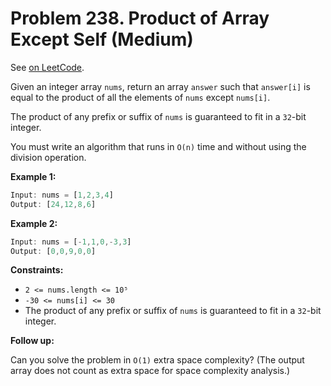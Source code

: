 Problem 238. Product of Array Except Self (Medium)
==================================================

See [on LeetCode](https://leetcode.com/problems/product-of-array-except-self/).

Given an integer array `nums`, return an array `answer` such that `answer[i]` is equal to the product of all the elements of `nums` except `nums[i]`.

The product of any prefix or suffix of `nums` is guaranteed to fit in a `32`-bit integer.

You must write an algorithm that runs in `O(n)` time and without using the division operation.

**Example 1:**

```Rust
Input: nums = [1,2,3,4]
Output: [24,12,8,6]
```

**Example 2:**

```Rust
Input: nums = [-1,1,0,-3,3]
Output: [0,0,9,0,0]
```

**Constraints:**

* `2 <= nums.length <= 10⁵`
* `-30 <= nums[i] <= 30`
* The product of any prefix or suffix of `nums` is guaranteed to fit in a `32`-bit integer.

**Follow up:**

Can you solve the problem in `O(1)` extra space complexity? (The output array does not count as extra space for space complexity analysis.)
